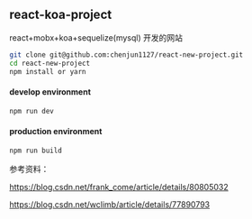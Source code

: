 ## react-koa-project

react+mobx+koa+sequelize(mysql) 开发的网站

```bash
git clone git@github.com:chenjun1127/react-new-project.git
cd react-new-project
npm install or yarn
```

#### develop environment
```bash
npm run dev
```
#### production environment
```bash
npm run build
```

参考资料：

https://blog.csdn.net/frank_come/article/details/80805032

https://blog.csdn.net/wclimb/article/details/77890793
